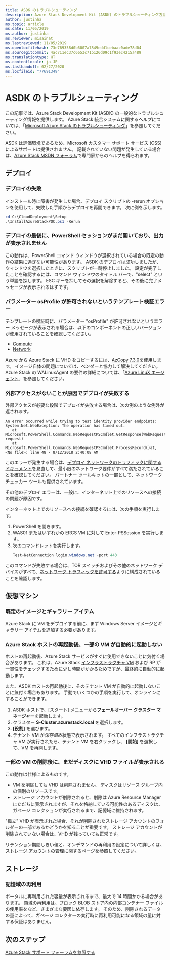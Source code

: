 ```yaml
---
title: ASDK のトラブルシューティング
description: Azure Stack Development Kit (ASDK) のトラブルシューティング方法について説明します。
author: justinha
ms.topic: article
ms.date: 11/05/2019
ms.author: justinha
ms.reviewer: misainat
ms.lastreviewed: 11/05/2019
ms.openlocfilehash: 73e769358d0b6007a7849edd1cebaac0ade78d04
ms.sourcegitcommit: 4ac711ec37c6653c71b126d09c1f93ec4215a489
ms.translationtype: HT
ms.contentlocale: ja-JP
ms.lasthandoff: 02/27/2020
ms.locfileid: "77691349"
---
```

# <a name="troubleshoot-the-asdk"></a>ASDK のトラブルシューティング
この記事では、Azure Stack Development Kit (ASDK) の一般的なトラブルシューティング情報を提供します。 Azure Stack 統合システムに関するヘルプについては、「[Microsoft Azure Stack のトラブルシューティング](../operator/azure-stack-troubleshooting.md)」を参照してください。 

ASDK は評価環境であるため、Microsoft カスタマー サポート サービス (CSS) によるサポートは提供されません。 記載されていない問題が発生している場合は、[Azure Stack MSDN フォーラム](https://social.msdn.microsoft.com/Forums/azure/home?forum=azurestack)で専門家からのヘルプを得られます。 


## <a name="deployment"></a>デプロイ
### <a name="deployment-failure"></a>デプロイの失敗
インストール時に障害が発生した場合、デプロイ スクリプトの -rerun オプションを使用して、失敗した手順からデプロイを再開できます。 次に例を示します。

  ```powershell
  cd C:\CloudDeployment\Setup
  .\InstallAzureStackPOC.ps1 -Rerun
  ```

### <a name="at-the-end-of-the-deployment-the-powershell-session-is-still-open-and-doesnt-show-any-output"></a>デプロイの最後に、PowerShell セッションがまだ開いており、出力が表示されません
この動作は、PowerShell コマンド ウィンドウが選択されている場合の既定の動作の結果に過ぎない可能性があります。 ASDK のデプロイは成功しましたが、ウィンドウを選択したときに、スクリプトが一時停止しました。 設定が完了したことを確認するには、コマンド ウィンドウのタイトル バーで、"select" という単語を探します。 ESC キーを押してその選択を解除すると、その後に完了メッセージが表示されるはずです。

### <a name="template-validation-error-parameter-osprofile-is-not-allowed"></a>パラメーター osProfile が許可されないというテンプレート検証エラー

テンプレートの検証時に、パラメーター "osProfile" が許可されないというエラー メッセージが表示される場合は、以下のコンポーネントの正しいバージョンが使用されていることを確認してください。

- [Compute](https://docs.microsoft.com/azure-stack/user/azure-stack-profiles-azure-resource-manager-versions#microsoftcompute)
- [Network](https://docs.microsoft.com/azure-stack/user/azure-stack-profiles-azure-resource-manager-versions#microsoftnetwork)

Azure から Azure Stack に VHD をコピーするには、[AzCopy 7.3.0](https://docs.microsoft.com/azure-stack/user/azure-stack-storage-transfer#download-and-install-azcopy)を使用します。 イメージ自体の問題については、ベンダーと協力して解決してください。 Azure Stack の WALinuxAgent の要件の詳細については、「[Azure LinuX エージェント](../operator/azure-stack-linux.md#azure-linux-agent)」を参照してください。

### <a name="deployment-fails-due-to-lack-of-external-access"></a>外部アクセスがないことが原因でデプロイが失敗する
外部アクセスが必要な段階でデプロイが失敗する場合は、次の例のような例外が返されます。

```
An error occurred while trying to test identity provider endpoints: System.Net.WebException: The operation has timed out.
   at Microsoft.PowerShell.Commands.WebRequestPSCmdlet.GetResponse(WebRequest request)
   at Microsoft.PowerShell.Commands.WebRequestPSCmdlet.ProcessRecord()at, <No file>: line 48 - 8/12/2018 2:40:08 AM
```
このエラーが発生する場合は、[デプロイ ネットワークのトラフィックに関するドキュメント](../operator/deployment-networking.md)を見直して、最小限のネットワーク要件がすべて満たされていることを確認してください。 パートナー ツールキットの一部として、ネットワーク チェッカー ツールも提供されています。

その他のデプロイ エラーは、一般に、インターネット上でのリソースへの接続の問題が原因です。

インターネット上でのリソースへの接続を確認するには、次の手順を実行します。

1. PowerShell を開きます。
2. WAS01 またはいずれかの ERCS VM に対して Enter-PSSession を実行します。
3. 次のコマンドレットを実行します。 
   ```powershell
   Test-NetConnection login.windows.net -port 443
   ```

このコマンドが失敗する場合は、TOR スイッチおよびその他のネットワーク デバイスがすべて、[ネットワーク トラフィックを許可する](../operator/azure-stack-network.md)ように構成されていることを確認します。


## <a name="virtual-machines"></a>仮想マシン
### <a name="default-image-and-gallery-item"></a>既定のイメージとギャラリー アイテム
Azure Stack に VM をデプロイする前に、まず Windows Server イメージとギャラリー アイテムを追加する必要があります。

### <a name="after-restarting-my-azure-stack-host-some-vms-dont-automatically-start"></a>Azure Stack ホストの再起動後、一部の VM が自動的に起動しない
ホストの再起動後、Azure Stack サービスがすぐに使用できないことに気付く場合があります。 これは、Azure Stack [インフラストラクチャ VM](asdk-architecture.md#virtual-machine-roles) および RP が一貫性をチェックするために少し時間がかかるためですが、最終的に自動的に起動します。

また、ASDK ホストの再起動後に、そのテナント VM が自動的に起動しないことに気付く場合もあります。 手動でいくつかの手順を実行して、オンラインにすることができます。

1.  ASDK ホストで、[スタート] メニューから**フェールオーバー クラスター マネージャー**を起動します。
2.  クラスター **S-Cluster.azurestack.local** を選択します。
3.  **[役割]** を選びます。
4.  テナント VM が*保存済み*状態で表示されます。 すべてのインフラストラクチャ VM が実行されたら、テナント VM を右クリックし、 **[開始]** を選択して、VM を再開します。

### <a name="ive-deleted-some-vms-but-still-see-the-vhd-files-on-disk"></a>一部の VM の削除後に、まだディスクに VHD ファイルが表示される 
この動作は仕様によるものです。

* VM を削除しても VHD は削除されません。 ディスクはリソース グループ内の個別のリソースです。
* ストレージ アカウントが削除されると、削除は Azure Resource Manager にただちに表示されますが、それを格納している可能性のあるディスクは、ガベージ コレクションが実行されるまで、記憶域に維持されます。

"孤立" VHD が表示された場合、それが削除されたストレージ アカウントのフォルダーの一部であるかどうかを知ることが重要です。 ストレージ アカウントが削除されていない場合は、VHD が残っていても正常です。

リテンション期間しきい値と、オンデマンドの再利用の設定について詳しくは、[ストレージ アカウントの管理](../operator/azure-stack-manage-storage-accounts.md)に関するページを参照してください。

## <a name="storage"></a>ストレージ
### <a name="storage-reclamation"></a>記憶域の再利用
ポータルに再利用された容量が表示されるまで、最大で 14 時間かかる場合があります。 領域の再利用は、ブロック BLOB ストア内の内部コンテナー ファイルの使用率をなど、さまざまな要因に依存します。 そのため、削除されるデータの量によって、ガベージ コレクターの実行時に再利用可能になる領域の量に対する保証はありません。

## <a name="next-steps"></a>次のステップ
[Azure Stack サポート フォーラムを参照する](https://social.msdn.microsoft.com/Forums/azure/home?forum=azurestack)

